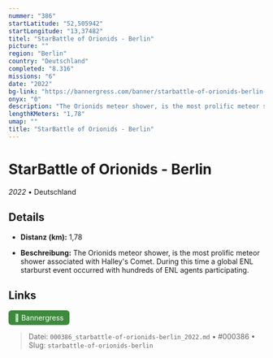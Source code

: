 ```yaml
---
nummer: "386"
startLatitude: "52,505942"
startLongitude: "13,37482"
titel: "StarBattle of Orionids - Berlin"
picture: ""
region: "Berlin"
country: "Deutschland"
completed: "8.316"
missions: "6"
date: "2022"
bg-link: "https://bannergress.com/banner/starbattle-of-orionids-berlin-a311"
onyx: "0"
description: "The Orionids meteor shower, is the most prolific meteor shower associated with Halley's Comet. During this time a global ENL starburst event occurred with hundreds of ENL agents participating."
lengthKMeters: "1,78"
umap: ""
title: "StarBattle of Orionids - Berlin"
---
```

# StarBattle of Orionids - Berlin

*2022* • Deutschland



## Details
- **Distanz (km):** 1,78



- **Beschreibung:** The Orionids meteor shower, is the most prolific meteor shower associated with Halley's Comet. During this time a global ENL starburst event occurred with hundreds of ENL agents participating.


## Links
<div style="margin-top: 0.5em;">
<a href="https://bannergress.com/banner/starbattle-of-orionids-berlin-a311" target="_blank" style="display:inline-block;margin-right:8px;padding:6px 12px;background-color:#3c8b3c;color:white;text-decoration:none;border-radius:6px;">🔗 Bannergress</a>

</div>


> Datei: `000386_starbattle-of-orionids-berlin_2022.md` • #000386 • Slug: `starbattle-of-orionids-berlin`
